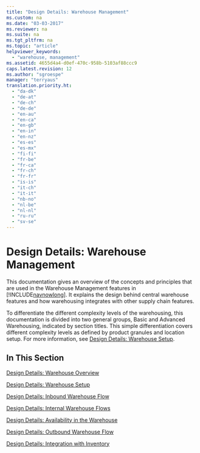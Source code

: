 ```yaml
---
title: "Design Details: Warehouse Management"
ms.custom: na
ms.date: "03-03-2017"
ms.reviewer: na
ms.suite: na
ms.tgt_pltfrm: na
ms.topic: "article"
helpviewer_keywords: 
  - "warehouse, management"
ms.assetid: 4655d4a4-d0ef-470c-958b-5103af88ccc9
caps.latest.revision: 12
ms.author: "sgroespe"
manager: "terryaus"
translation.priority.ht: 
  - "da-dk"
  - "de-at"
  - "de-ch"
  - "de-de"
  - "en-au"
  - "en-ca"
  - "en-gb"
  - "en-in"
  - "en-nz"
  - "es-es"
  - "es-mx"
  - "fi-fi"
  - "fr-be"
  - "fr-ca"
  - "fr-ch"
  - "fr-fr"
  - "is-is"
  - "it-ch"
  - "it-it"
  - "nb-no"
  - "nl-be"
  - "nl-nl"
  - "ru-ru"
  - "sv-se"
---
```

# Design Details: Warehouse Management
This documentation gives an overview of the concepts and principles that are used in the Warehouse Management features in [!INCLUDE[navnowlong](../ApplicationDesign/includes/navnowlong_md.md)]. It explains the design behind central warehouse features and how warehousing integrates with other supply chain features.  
  
 To differentiate the different complexity levels of the warehousing, this documentation is divided into two general groups, Basic and Advanced Warehousing, indicated by section titles. This simple differentiation covers different complexity levels as defined by product granules and location setup. For more information, see [Design Details: Warehouse Setup](../ApplicationDesign/design-details-warehouse-setup.md).  
  
## In This Section  
 [Design Details: Warehouse Overview](../ApplicationDesign/design-details-warehouse-overview.md)  
  
 [Design Details: Warehouse Setup](../ApplicationDesign/design-details-warehouse-setup.md)  
  
 [Design Details: Inbound Warehouse Flow](../ApplicationDesign/design-details-inbound-warehouse-flow.md)  
  
 [Design Details: Internal Warehouse Flows](../ApplicationDesign/design-details-internal-warehouse-flows.md)  
  
 [Design Details: Availability in the Warehouse](../ApplicationDesign/design-details-availability-in-the-warehouse.md)  
  
 [Design Details: Outbound Warehouse Flow](../ApplicationDesign/design-details-outbound-warehouse-flow.md)  
  
 [Design Details: Integration with Inventory](../ApplicationDesign/design-details-integration-with-inventory.md)
